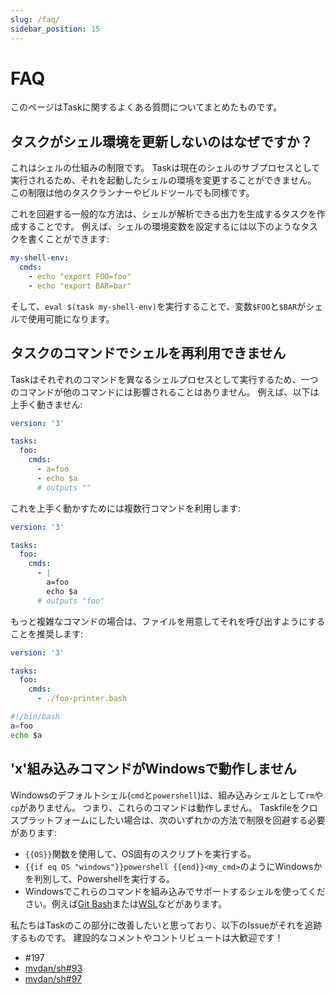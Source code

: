 ```yaml
---
slug: /faq/
sidebar_position: 15
---
```


# FAQ

このページはTaskに関するよくある質問についてまとめたものです。

## タスクがシェル環境を更新しないのはなぜですか？

これはシェルの仕組みの制限です。 Taskは現在のシェルのサブプロセスとして実行されるため、それを起動したシェルの環境を変更することができません。 この制限は他のタスクランナーやビルドツールでも同様です。

これを回避する一般的な方法は、シェルが解析できる出力を生成するタスクを作成することです。 例えば、シェルの環境変数を設定するには以下のようなタスクを書くことができます:

```yaml
my-shell-env:
  cmds:
    - echo "export FOO=foo"
    - echo "export BAR=bar"
```

そして、`eval $(task my-shell-env)`を実行することで、変数`$FOO`と`$BAR`がシェルで使用可能になります。

## タスクのコマンドでシェルを再利用できません

Taskはそれぞれのコマンドを異なるシェルプロセスとして実行するため、一つのコマンドが他のコマンドには影響されることはありません。 例えば、以下は上手く動きません:

```yaml
version: '3'

tasks:
  foo:
    cmds:
      - a=foo
      - echo $a
      # outputs ""
```

これを上手く動かすためには複数行コマンドを利用します:

```yaml
version: '3'

tasks:
  foo:
    cmds:
      - |
        a=foo
        echo $a
      # outputs "foo"
```

もっと複雑なコマンドの場合は、ファイルを用意してそれを呼び出すようにすることを推奨します:

```yaml
version: '3'

tasks:
  foo:
    cmds:
      - ./foo-printer.bash
```

```bash
#!/bin/bash
a=foo
echo $a
```

## 'x'組み込みコマンドがWindowsで動作しません

Windowsのデフォルトシェル(`cmd`と`powershell`)は、組み込みシェルとして`rm`や`cp`がありません。 つまり、これらのコマンドは動作しません。 Taskfileをクロスプラットフォームにしたい場合は、次のいずれかの方法で制限を回避する必要があります:

- `{{OS}}`関数を使用して、OS固有のスクリプトを実行する。
- `{{if eq OS "windows"}}powershell {{end}}<my_cmd>`のようにWindowsかを判別して、Powershellを実行する。
- Windowsでこれらのコマンドを組み込みでサポートするシェルを使ってください。例えば[Git Bash][git-bash]または[WSL][wsl]などがあります。

私たちはTaskのこの部分に改善したいと思っており、以下のIssueがそれを追跡するものです。 建設的なコメントやコントリビュートは大歓迎です！

- #197
- [mvdan/sh#93](https://github.com/mvdan/sh/issues/93)
- [mvdan/sh#97](https://github.com/mvdan/sh/issues/97)

<!-- prettier-ignore-start -->

<!-- prettier-ignore-end -->
[git-bash]: https://gitforwindows.org/
[wsl]: https://learn.microsoft.com/en-us/windows/wsl/install
